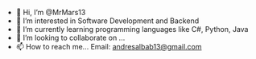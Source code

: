 - 👋 Hi, I’m @MrMars13
- 👀 I’m interested in Software Development and Backend
- 🌱 I’m currently learning programming languages like C#, Python, Java
- 💞️ I’m looking to collaborate on ...
- 📫 How to reach me... Email: andresalbab13@gmail.com

<!---
MrMars13/MrMars13 is a ✨ special ✨ repository because its `README.md` (this file) appears on your GitHub profile.
You can click the Preview link to take a look at your changes.
--->
